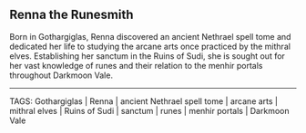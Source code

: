 ## Renna the Runesmith

Born in Gothargiglas, Renna discovered an ancient Nethrael spell tome and dedicated her life to studying the arcane arts once practiced by the mithral elves. Establishing her sanctum in the Ruins of Sudi, she is sought out for her vast knowledge of runes and their relation to the menhir portals throughout Darkmoon Vale.


---
TAGS: Gothargiglas | Renna | ancient Nethrael spell tome | arcane arts | mithral elves | Ruins of Sudi | sanctum | runes | menhir portals | Darkmoon Vale

